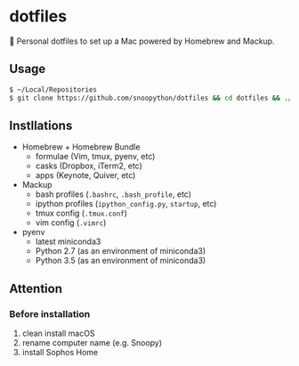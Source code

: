 # dotfiles
:high_brightness: Personal dotfiles to set up a Mac powered by Homebrew and Mackup.

## Usage

```bash
$ ~/Local/Repositories
$ git clone https://github.com/snoopython/dotfiles && cd dotfiles && ./install
```

## Instllations

+ Homebrew + Homebrew Bundle
    - formulae (Vim, tmux, pyenv, etc)
    - casks (Dropbox, iTerm2, etc)
    - apps (Keynote, Quiver, etc)
+ Mackup
    - bash profiles (`.bashrc`, `.bash_profile`, etc)
    - ipython profiles (`ipython_config.py`, `startup`, etc)
    - tmux config (`.tmux.conf`)
    - vim config (`.vimrc`)
+ pyenv
    - latest miniconda3
    - Python 2.7 (as an environment of miniconda3)
    - Python 3.5 (as an environment of miniconda3)

## Attention

### Before installation

1. clean install macOS
2. rename computer name (e.g. Snoopy)
3. install Sophos Home
